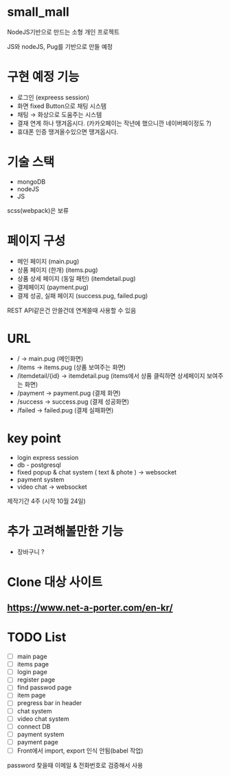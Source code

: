 # small_mall

NodeJS기반으로 만드는 소형 개인 프로젝트

JS와 nodeJS, Pug를 기반으로 만들 예정

# 구현 예정 기능

- 로그인 (expreess session)
- 화면 fixed Button으로 채팅 시스템
- 채팅 → 화상으로 도움주는 시스템
- 결재 연계 하나 땡겨옵시다. (카카오페이는 작년에 했으니깐 네이버페이정도 ?)
- 휴대폰 인증 땡겨올수있으면 땡겨옵시다.

# 기술 스택

- mongoDB
- nodeJS
- JS

scss(webpack)은 보류

# 페이지 구성

- 메인 페이지 (main.pug)
- 상품 페이지 (한개) (items.pug)
- 상품 상세 페이지 (동일 패턴) (itemdetail.pug)
- 결제페이지 (payment.pug)
- 결제 성공, 실패 페이지 (success.pug, failed.pug)

REST API같은건 안쓸건데 연계쓸때 사용할 수 있음

# URL

- / → main.pug (메인화면)
- /items → items.pug (상품 보여주는 화면)
- /itemdetail/{id} → itemdetail.pug (items에서 상품 클릭하면 상세페이지 보여주는 화면)
- /payment → payment.pug (결제 화면)
- /success → success.pug (결제 성공화면)
- /failed → failed.pug (결제 실패화면)

# key point

- login express session
- db - postgresql
- fixed popup & chat system ( text & phote ) -> websocket
- payment system
- video chat -> websocket

제작기간 4주 (시작 10월 24일)

# 추가 고려해볼만한 기능

- 장바구니 ?

# Clone 대상 사이트

## https://www.net-a-porter.com/en-kr/

# TODO List

- [ ] main page
- [ ] items page
- [ ] login page
- [ ] register page
- [ ] find passwod page
- [ ] item page
- [ ] pregress bar in header
- [ ] chat system
- [ ] video chat system
- [ ] connect DB
- [ ] payment system
- [ ] payment page
- [ ] Front에서 import, export 인식 안됨(babel 작업)

password 찾을때 이메일 & 전화번호로 검증해서 사용
